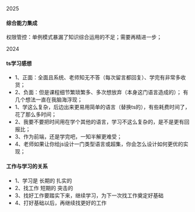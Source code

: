 2025
#### 综合能力集成
权限管控：单例模式暴漏了知识综合运用的不足；需要再精进一步；

2024

#### ts学习感想
- 1、正面：全面且系统、老师知无不答（每次留言都回复）、学完有非常多收货；
- 2、负面：但是课程细节繁琐繁多、多次想放弃（本身这门语言造成的）；
有几个想法一直在我脑海浮现；
- 1、学这么复杂，后边出来更易用简单的语言（替换ts的），有些耗费时间了，花了那么多时间；
- 2、我要不要把时间用在学个其他的语言，学习不这么复杂的，是不是更有回报比；
- 3、作为前端，还是学完吧，一知半解更难受；
- 4、老师如果让你给js设计一门类型语言或超集，你会怎么设计如何更优的实现；

#### 工作与学习的关系
- 1、学习是  长期的 扎实的
- 2、找工作  短期的 突击的
- 3、找好工作要踏实下来，继续学习，为下一次找工作奠定好基础
- 4、打好基础以后，再继续找更好的工作
